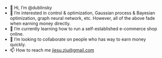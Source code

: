 - 👋 Hi, I’m @dublinsky
- 👀 I’m interested in control & optimization, Gaussian process & Bayesian optimization, graph neural network, etc. However, all of the above fade when earning money directly.
- 🌱 I’m currently learning how to run a self-established e-commerce shop online.
- 💞️ I’m looking to collaborate on people who has way to earn money quickly.
- 📫 How to reach me jiesu.zju@gmail.com

<!---
dublinsky/dublinsky is a ✨ special ✨ repository because its `README.md` (this file) appears on your GitHub profile.
You can click the Preview link to take a look at your changes.
--->
